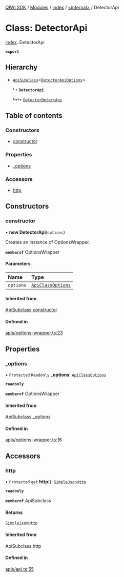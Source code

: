 [QIWI SDK](../README.md) / [Modules](../modules.md) / [index](../modules/index.md) / [<internal\>](../modules/index._internal_.md) / DetectorApi

# Class: DetectorApi

[index](../modules/index.md).[<internal>](../modules/index._internal_.md).DetectorApi

**`export`**

## Hierarchy

- [`ApiSubclass`](index._internal_.ApiSubclass.md)<[`DetectorApiOptions`](../modules/index.QIWI.md#detectorapioptions)\>

  ↳ **`DetectorApi`**

  ↳↳ [`DetectorDetectApi`](index._internal_.DetectorDetectApi.md)

## Table of contents

### Constructors

- [constructor](index._internal_.DetectorApi.md#constructor)

### Properties

- [\_options](index._internal_.DetectorApi.md#_options)

### Accessors

- [http](index._internal_.DetectorApi.md#http)

## Constructors

### constructor

• **new DetectorApi**(`options`)

Creates an instance of OptionsWrapper.

**`memberof`** OptionsWrapper

#### Parameters

| Name | Type |
| :------ | :------ |
| `options` | [`ApiClassOptions`](../interfaces/index._internal_.ApiClassOptions.md) |

#### Inherited from

[ApiSubclass](index._internal_.ApiSubclass.md).[constructor](index._internal_.ApiSubclass.md#constructor)

#### Defined in

[apis/options-wrapper.ts:23](https://github.com/AlexXanderGrib/node-qiwi-sdk/blob/05e2fb8/src/apis/options-wrapper.ts#L23)

## Properties

### \_options

• `Protected` `Readonly` **\_options**: [`ApiClassOptions`](../interfaces/index._internal_.ApiClassOptions.md)

**`readonly`**

**`memberof`** OptionsWrapper

#### Inherited from

[ApiSubclass](index._internal_.ApiSubclass.md).[_options](index._internal_.ApiSubclass.md#_options)

#### Defined in

[apis/options-wrapper.ts:16](https://github.com/AlexXanderGrib/node-qiwi-sdk/blob/05e2fb8/src/apis/options-wrapper.ts#L16)

## Accessors

### http

• `Protected` `get` **http**(): [`SimpleJsonHttp`](index.QIWI.SimpleJsonHttp.md)

**`readonly`**

**`memberof`** ApiSubclass

#### Returns

[`SimpleJsonHttp`](index.QIWI.SimpleJsonHttp.md)

#### Inherited from

ApiSubclass.http

#### Defined in

[apis/api.ts:55](https://github.com/AlexXanderGrib/node-qiwi-sdk/blob/05e2fb8/src/apis/api.ts#L55)

